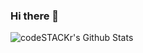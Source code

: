 ### Hi there 👋

<img align="left" alt="codeSTACKr's Github Stats" src="https://github-readme-stats.vercel.app/api/top-langs/?username=anuraghazra" />

